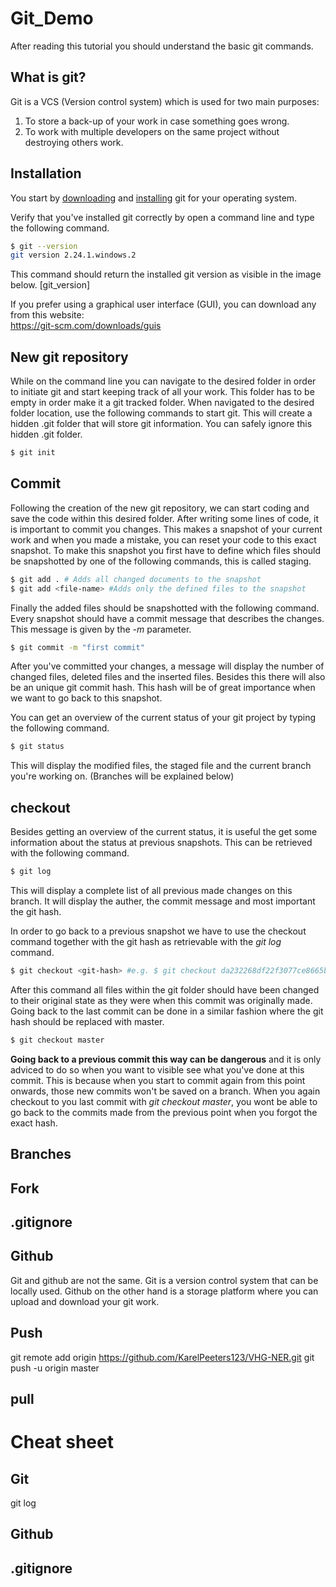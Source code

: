# Git_Demo

After reading this tutorial you should understand the basic git commands. 

## What is git?
Git is a VCS (Version control system) which is used for two main purposes:
1. To store a back-up of your work in case something goes wrong.
2. To work with multiple developers on the same project without destroying others work.

## Installation
You start by [downloading](https://git-scm.com/downloads) and [installing](https://git-scm.com/book/en/v2/Getting-Started-Installing-Git) git for your operating system.

Verify that you've installed git correctly by open a command line and type the following command.
```bash
$ git --version
git version 2.24.1.windows.2
```

This command should return the installed git version as visible in the image below.
[git_version]

If you prefer using a graphical user interface (GUI), you can download any from this website:  
https://git-scm.com/downloads/guis

## New git repository
While on the command line you can navigate to the desired folder in order to initiate git and start keeping track of all your work. This folder has to be empty in order make it a git tracked folder. When navigated to the desired folder location, use the following commands to start git. This will create a hidden .git folder that will store git information. You can safely ignore this hidden .git folder.
```bash
$ git init
```

## Commit
Following the creation of the new git repository, we can start coding and save the code within this desired folder. After writing some lines of code, it is important to commit you changes. This makes a snapshot of your current work and when you made a mistake, you can reset your code to this exact snapshot. To make this snapshot you first have to define which files should be snapshotted by one of the following commands, this is called staging.
```bash
$ git add . # Adds all changed documents to the snapshot
$ git add <file-name> #Adds only the defined files to the snapshot
```
Finally the added files should be snapshotted with the following command. Every snapshot should have a commit message that describes the changes. This message is given by the  *-m* parameter. 

```bash
$ git commit -m "first commit"
```
After you've committed your changes, a message will display the number of changed files, deleted files and the inserted files. Besides this there will also be an unique git commit hash. This hash will be of great importance when we want to go back to this snapshot.

You can get an overview of the current status of your git project by typing the following command. 
```bash
$ git status
```
This will display the modified files, the staged file and the current branch you're working on. (Branches will be explained below)

## checkout
Besides getting an overview of the current status, it is useful the get some information about the status at previous snapshots. This can be retrieved with the following command. 
```bash
$ git log
```
This will display a complete list of all previous made changes on this branch. It will display the auther, the commit message and most important the git hash. 

In order to go back to a previous snapshot we have to use the checkout command together with the git hash as retrievable with the *git log* command. 
```bash
$ git checkout <git-hash> #e.g. $ git checkout da232268df22f3077ce8665ba16bc6efaf49c41f
```
After this command all files within the git folder should have been changed to their original state as they were when this commit was originally made.  
Going back to the last commit can be done in a similar fashion where the git hash should be replaced with master.
```bash
$ git checkout master
```

**Going back to a previous commit this way can be dangerous** and it is only adviced to do so when you want to visible see what you've done at this commit. This is because when you start to commit again from this point onwards, those new commits won't be saved on a branch. When you again checkout to you last commit with *git checkout master*, you wont be able to go back to the commits made from the previous point when you forgot the exact hash.

## Branches


## Fork

## .gitignore

## Github
Git and github are not the same. 
Git is a version control system that can be locally used.
Github on the other hand is a storage platform where you can upload and download your git work. 

## Push
git remote add origin https://github.com/KarelPeeters123/VHG-NER.git
git push -u origin master

## pull

# Cheat sheet
## Git
git log
## Github
## .gitignore


